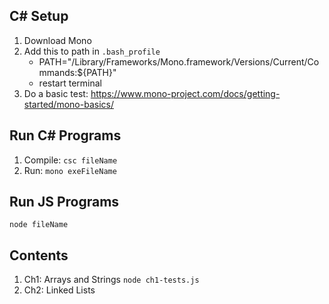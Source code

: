 ## C# Setup

1. Download Mono
2. Add this to path in `.bash_profile`
	- PATH="/Library/Frameworks/Mono.framework/Versions/Current/Commands:${PATH}"
	- restart terminal
3. Do a basic test: https://www.mono-project.com/docs/getting-started/mono-basics/

## Run C# Programs
1. Compile: `csc fileName`
2. Run: `mono exeFileName`

## Run JS Programs
`node fileName`

## Contents
1. Ch1: Arrays and Strings
	`node ch1-tests.js`
2. Ch2: Linked Lists
